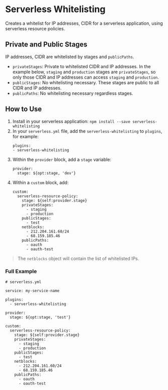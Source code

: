 # Serverless Whitelisting

Creates a whitelist for IP addresses, CIDR for a serverless application, using serverless resource policies.

## Private and Public Stages

IP addresses, CIDR are whitelisted by stages and `publicPaths`.

- `privateStages`: Private to whitelisted CIDR and IP addresses. In the example below, `staging` and `production` stages are `privateStages`, so only those CIDR and IP addresses can access `staging` and `production`.
- `publicStages`: No whitelisting necessary. These stages are public to all CIDR and IP addresses.
- `publicPaths`: No whitelisting necessary regardless stages.

## How to Use

1. Install in your serverless application: `npm install --save serverless-whitelisting`
2. In your `serverless.yml` file, add the `serverless-whitelisting` to `plugins`, for example:
   ```
   plugins:
   - serverless-whitelisting
   ```
3. Within the `provider` block, add a `stage` variable:
   ```
   provider:
     stage: ${opt:stage, 'dev'}
   ```
4. Within a `custom` block, add:
   ```
   custom:
     serverless-resource-policy:
       stage: ${self:provider.stage}
       privateStages:
         - staging
         - production
       publicStages:
         - test
       netblocks:
         - 212.204.161.60/24
         - 68.159.185.46
       publicPaths:
         - oauth
         - oauth-test
   ```

> The `netblocks` object will contain the list of whitelisted IPs.

### Full Example

```
# serverless.yml

service: my-service-name

plugins:
  - serverless-whitelisting

provider:
  stage: ${opt:stage, 'test'}

custom:
  serverless-resource-policy:
    stage: ${self:provider.stage}
    privateStages:
      - staging
      - production
    publicStages:
      - test
    netblocks:
      - 212.204.161.60/24
      - 68.159.185.46
    publicPaths:
      - oauth
      - oauth-test
```
